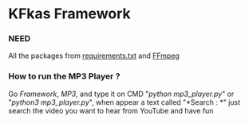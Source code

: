 # KFkas Framework



### NEED

All the packages from [requirements.txt](https://github.com/JaoKFkas/framework/blob/main/Framework/requirements.txt) and [FFmpeg](https://www.ffmpeg.org/)

### How to run the MP3 Player ?

Go *Framework*, *MP3*, and type it on CMD "*python mp3_player.py*" or "*python3 mp3_player.py*", when appear a text called "*Search : *" just search the video you want to hear from YouTube and have fun
